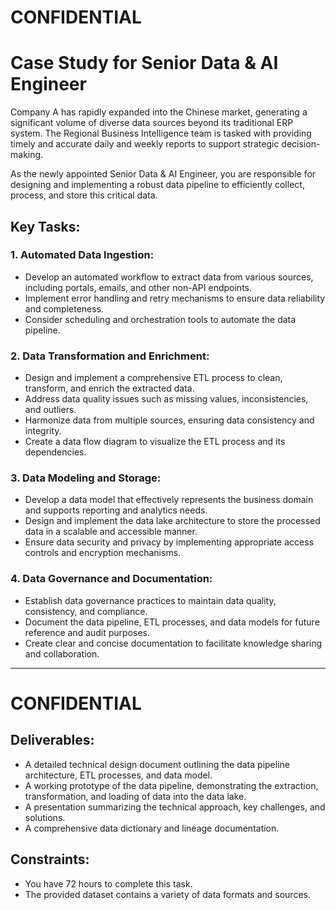# CONFIDENTIAL

# Case Study for Senior Data & AI Engineer

Company A has rapidly expanded into the Chinese market, generating a significant volume of diverse data sources beyond its traditional ERP system. The Regional Business Intelligence team is tasked with providing timely and accurate daily and weekly reports to support strategic decision-making.

As the newly appointed Senior Data & AI Engineer, you are responsible for designing and implementing a robust data pipeline to efficiently collect, process, and store this critical data.

## Key Tasks:

### 1. Automated Data Ingestion:
- Develop an automated workflow to extract data from various sources, including portals, emails, and other non-API endpoints.
- Implement error handling and retry mechanisms to ensure data reliability and completeness.
- Consider scheduling and orchestration tools to automate the data pipeline.

### 2. Data Transformation and Enrichment:
- Design and implement a comprehensive ETL process to clean, transform, and enrich the extracted data.
- Address data quality issues such as missing values, inconsistencies, and outliers.
- Harmonize data from multiple sources, ensuring data consistency and integrity.
- Create a data flow diagram to visualize the ETL process and its dependencies.

### 3. Data Modeling and Storage:
- Develop a data model that effectively represents the business domain and supports reporting and analytics needs.
- Design and implement the data lake architecture to store the processed data in a scalable and accessible manner.
- Ensure data security and privacy by implementing appropriate access controls and encryption mechanisms.

### 4. Data Governance and Documentation:
- Establish data governance practices to maintain data quality, consistency, and compliance.
- Document the data pipeline, ETL processes, and data models for future reference and audit purposes.
- Create clear and concise documentation to facilitate knowledge sharing and collaboration.

---

# CONFIDENTIAL

## Deliverables:
- A detailed technical design document outlining the data pipeline architecture, ETL processes, and data model.
- A working prototype of the data pipeline, demonstrating the extraction, transformation, and loading of data into the data lake.
- A presentation summarizing the technical approach, key challenges, and solutions.
- A comprehensive data dictionary and lineage documentation.

## Constraints:
- You have 72 hours to complete this task.
- The provided dataset contains a variety of data formats and sources.
